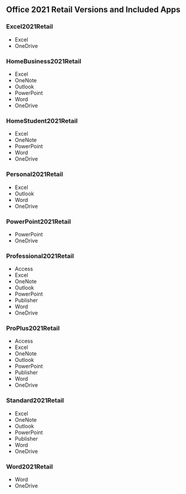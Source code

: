 ## Office 2021 Retail Versions and Included Apps

### **Excel2021Retail**  
- Excel  
- OneDrive  

### **HomeBusiness2021Retail**  
- Excel  
- OneNote  
- Outlook  
- PowerPoint  
- Word  
- OneDrive  

### **HomeStudent2021Retail**  
- Excel  
- OneNote  
- PowerPoint  
- Word  
- OneDrive  

### **Personal2021Retail**  
- Excel  
- Outlook  
- Word  
- OneDrive  

### **PowerPoint2021Retail**  
- PowerPoint  
- OneDrive  

### **Professional2021Retail**  
- Access  
- Excel  
- OneNote  
- Outlook  
- PowerPoint  
- Publisher  
- Word  
- OneDrive  

### **ProPlus2021Retail**  
- Access  
- Excel  
- OneNote  
- Outlook  
- PowerPoint  
- Publisher  
- Word  
- OneDrive  

### **Standard2021Retail**  
- Excel  
- OneNote  
- Outlook  
- PowerPoint  
- Publisher  
- Word  
- OneDrive  

### **Word2021Retail**  
- Word  
- OneDrive
